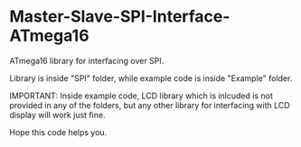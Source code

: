 # Master-Slave-SPI-Interface-ATmega16
ATmega16 library for interfacing over SPI.

Library is inside "SPI" folder, while example code is inside "Example" folder.

IMPORTANT: Inside example code, LCD library which is inlcuded is not provided in any of the folders, but any other library for interfacing with LCD display will work just fine.

Hope this code helps you.
